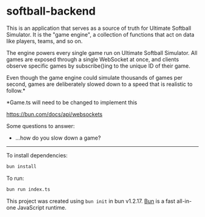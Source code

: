 # softball-backend

This is an application that serves as a source of truth for Ultimate Softball Simulator. It is the "game engine", a collection of functions that act on data like players, teams, and so on.

The engine powers every single game run on Ultimate Softball Simulator. All games are exposed through a single WebSocket at once, and clients observe specific games by subscribe()ing to the unique ID of their game.

Even though the game engine could simulate thousands of games per second, games are deliberately slowed down to a speed that is realistic to follow.\*

\*Game.ts will need to be changed to implement this

https://bun.com/docs/api/websockets

Some questions to answer:

- ...how do you slow down a game?

---

To install dependencies:

```bash
bun install
```

To run:

```bash
bun run index.ts
```

This project was created using `bun init` in bun v1.2.17. [Bun](https://bun.sh) is a fast all-in-one JavaScript runtime.
